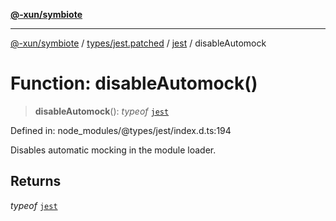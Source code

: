 [**@-xun/symbiote**](../../../../../README.md)

***

[@-xun/symbiote](../../../../../README.md) / [types/jest.patched](../../../README.md) / [jest](../README.md) / disableAutomock

# Function: disableAutomock()

> **disableAutomock**(): *typeof* [`jest`](../README.md)

Defined in: node\_modules/@types/jest/index.d.ts:194

Disables automatic mocking in the module loader.

## Returns

*typeof* [`jest`](../README.md)

